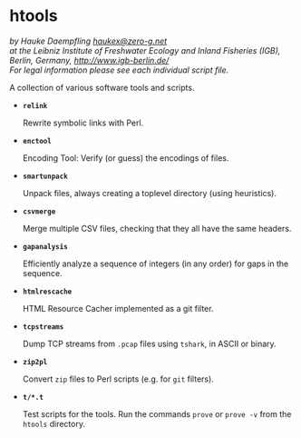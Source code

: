 htools
======

*by Hauke Daempfling <haukex@zero-g.net>  
at the Leibniz Institute of Freshwater Ecology and Inland Fisheries (IGB),
Berlin, Germany, <http://www.igb-berlin.de/>  
For legal information please see each individual script file.*

A collection of various software tools and scripts.

*	**`relink`**
	
	Rewrite symbolic links with Perl.
	
*	**`enctool`**
	
	Encoding Tool: Verify (or guess) the encodings of files.
	
*	**`smartunpack`**
	
	Unpack files, always creating a toplevel directory (using heuristics).
	
*	**`csvmerge`**
	
	Merge multiple CSV files, checking that they all have the same headers.
	
*	**`gapanalysis`**
	
	Efficiently analyze a sequence of integers (in any order) for gaps in the sequence.
	
*	**`htmlrescache`**
	
	HTML Resource Cacher implemented as a git filter.
	
*	**`tcpstreams`**
	
	Dump TCP streams from `.pcap` files using `tshark`, in ASCII or binary.
	
*	**`zip2pl`**
	
	Convert `zip` files to Perl scripts (e.g. for `git` filters).
	
*	**`t/*.t`**
	
	Test scripts for the tools. Run the commands `prove` or `prove -v`
	from the `htools` directory.
	

